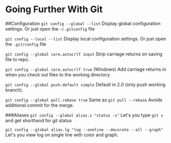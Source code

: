 Going Further With Git
=======================

##Configuration
```git config --global --list``` Display global configuration settings. Or just open the ```~/.gitconfig``` file

```git config --local --list``` Display local configuration settings. Or just open the ```.git/config``` file

```git config --global core.autocrlf input``` Strip carriage returns on saving file to repo.

```git config --global core.autocrlf true``` (Windows) Add carriage returns in when you check out files to the working directory.

```git config --global push.default simple``` Default in 2.0 (only push working branch).

```git config --global pull.rebase true``` Same as ```git pull --rebase``` Avoids additional commit for the merge.

###Aliases
```git config --global alias.s "status -s"``` Let's you type ```git s``` and get shorthand for git status

```git config --global alias.lg "log --oneline --decorate --all --graph"``` Let's you view log on single line with color and graph.


